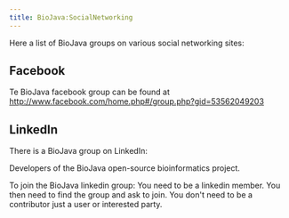 ```yaml
---
title: BioJava:SocialNetworking
---
```


Here a list of BioJava groups on various social networking sites:

Facebook
--------

Te BioJava facebook group can be found at
[<http://www.facebook.com/home.php#/group.php?gid=53562049203>](http://www.facebook.com/home.php#/group.php?gid=53562049203)

LinkedIn
--------

There is a BioJava group on LinkedIn:

Developers of the BioJava open-source bioinformatics project.

To join the BioJava linkedin group: You need to be a linkedin member.
You then need to find the group and ask to join. You don't need to be a
contributor just a user or interested party.
